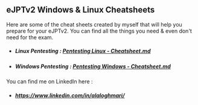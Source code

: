
## eJPTv2 Windows & Linux Cheatsheets

 Here are some of the cheat sheets created by myself that will help you prepare for your eJPTv2.
 You can find all the things you need & even don't need for the exam.
 
- ##### Linux Pentesting :  [Pentesting Linux - Cheatsheet.md](https://github.com/LoghmariAla/eJPTv2/blob/f888e6602fceb6eed795b36dd69c9e1eb5cdd32f/Pentesting%20Linux%20-%20Cheatsheet.md)
- ##### Windows Pentesting : [Pentesting Windows - Cheatsheet.md](https://github.com/LoghmariAla/eJPTv2/blob/f888e6602fceb6eed795b36dd69c9e1eb5cdd32f/Pentesting%20Windows%20-%20Cheatsheet.md)


You can find me on LinkedIn here : 

- ##### https://www.linkedin.com/in/alaloghmari/
